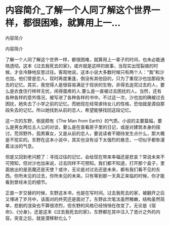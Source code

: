 # 内容简介_了解一个人同了解这个世界一样，都很困难，就算用上一...

内容简介

内容简介

了解一个人同了解这个世界一样，都很困难，就算用上一辈子的时间，也未必能通晓透彻。这本《过去我死去的家》，或许就是这样的故事，当现实出现裂痕的时候，才会冷静地反思过往。客观地说，这本小说大多数时候只有两个人：“我”和沙也加。他们曾是恋人，现时再度重逢，倒没有其他目的，只为了重现沙也加那段失去的记忆。其实，我觉得人是很容易满足于现状的生物，非得去追究过去的人，要么是衣食住行样样无忧，闲得蛋疼的人.要么是一直被过去困扰的人。当然，还有各种各样的意外情况，被写进了各种各样的书中。不过这一次，沙也加的确被过去困扰，她失去了小学之前的记忆。而她现在经常虐待女儿的性格，恐怕就是源自那段失去的记忆。所以她找到从前的恋人，希望能够找回这段记忆。

这一次的东野，倒是颇有《The Man from Earth》的气质。小说的主要篇幅，要么是男女两位主人公的对谈，要么是在查看房子里的日记，或是对建筑本身的探讨。荒郊野外，孤男寡女，又是从前的恋人，要说读者不期待发生点什么，那大概是不现实的。东野在这本小说中，其实也没有设下太强烈的悬念，一切似乎都弥漫着淡淡的气息。

但是又回到老问题了：寻找过往的记忆，会给现在带来幸福还是悲哀？常说未来不可预知，但对沙也加来说，过去同样不可预知。我们都不知道，打开那个盒子，里面放出的是恶魔还是天使？或许，无论是对过去还是未来，都有我们看不见的东西。你所未见的过去，你所未见的未来。只有等到那一天真正来临的时候，你才能看到曾经未见的细节。

正直一岁交替的时候，东野这本书，也是在写时间。过去我死去的家，被翻开之后又埋进了岁月中，该面对的终究还是面对了。东野此次笔法虽然稚嫩，结构虽然简单，悲剧的渲染也不算很浓烈，但东野的风格已经悄悄在改变了。无论是《宿命》、《分身》，还是这本《过去我死去的家》，东野都在其中注入了诡计之外的内容。突变之后，就是潜移默化么？